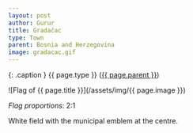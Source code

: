 ```yaml
---
layout: post
author: Gurur
title: Gradačac
type: Town
parent: Bosnia and Herzegovina
image: gradacac.gif
---
```

{: .caption }
{{ page.type }} ([{{ page.parent }}](/2019/03/30/bosnia-and-herzegovina.html))

![Flag of {{ page.title }}](/assets/img/{{ page.image }})

*Flag proportions*: 2:1

White field with the municipal emblem at the centre.